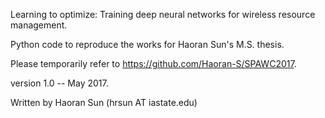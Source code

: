 Learning to optimize: Training deep neural networks for wireless resource management.

Python code to reproduce the works for Haoran Sun's M.S. thesis.

Please temporarily refer to https://github.com/Haoran-S/SPAWC2017.



version 1.0 -- May 2017.

Written by Haoran Sun (hrsun AT iastate.edu)
